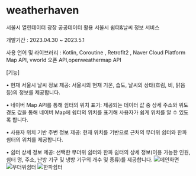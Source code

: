 # weatherhaven
서울시 열린데이터 광장 공공데이터 활용 서울시 쉼터&날씨 정보 서비스

개발기간 : 2023.04.30 ~ 2023.5.1

사용 언어 및 라이브러리 : Kotlin, Coroutine , Retrofit2 , Naver Cloud Platform Map API, vworld 오픈 API,openweathermap API

[기능]

• 현재 서울시 날씨 정보 제공: 서울시의 현재 기온, 습도, 날씨의 상태(흐림, 비, 맑음 등)의 정보를 제공합니다.

• 네이버 Map API를 통해 쉼터의 위치 표기: 제공되는 데이터 값 중 상세 주소와 위도 경도 값을 통해 네이버 Map에 쉼터의 위치를 표기해 사용자가 쉽게 위치를 알 수 있도록 합니다.

• 사용자 위치 기반 주변 정보 제공: 현재 위치를 기반으로 근처의 무더위 쉼터와 한파 쉼터의 위치를 제공합니다.

• 쉼터 상세 정보 제공: 선택한 무더위 쉼터와 한파 쉼터의 상세 정보(이용 가능한 인원, 쉼터 명, 주소, 난방 기구 및 냉방 기구의 개수 및 종류)를 제공합니다.
![메인화면](https://github.com/jininim/weatherhaven/assets/91578450/bb6b8bfa-95cd-4f5a-bc50-edeb3451e6cc)
![무더위쉼터](https://github.com/jininim/weatherhaven/assets/91578450/5945c80b-cac1-4dc0-a8c5-95347e42cdd9)
![한파쉼터](https://github.com/jininim/weatherhaven/assets/91578450/475153da-af97-43d2-a5e0-5bc55f3d73aa)


